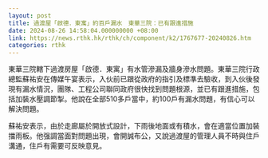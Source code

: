 ```yaml
---
layout: post
title: 過渡屋「啟德．東寓」約百戶漏水　東華三院：已有跟進措施
date: 2024-08-26 14:58:04.000000000 +08:00
link: https://news.rthk.hk/rthk/ch/component/k2/1767677-20240826.htm
categories: rthk
---
```


東華三院轄下過渡房屋「啟德．東寓」有水管滲漏及牆身滲水問題。東華三院行政總監蘇祐安在傳媒午宴表示，入伙前已跟從政府的指引及標準去驗收，到入伙後發現有漏水情況，團隊、工程公司聯同政府很快找到問題根源，並已有跟進措施，包括加裝水壓調節掣。他說在全部510多戶當中，約100戶有漏水問題，有信心可以解決問題。

蘇祐安表示，由於走廊屬於開放式設計，下雨後地面或有積水，會在適當位置加裝擋雨板。他强調當面對問題出現，會開誠布公，又說過渡屋的管理人員不時與住戶溝通，住戶有需要可反映意見。
